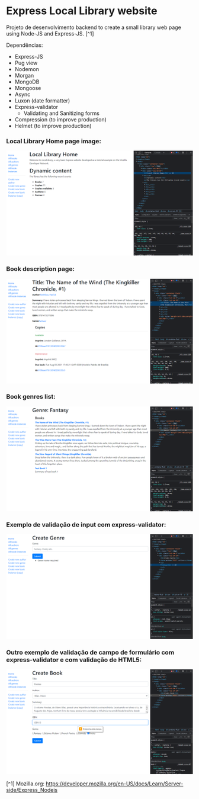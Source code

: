 # Express Local Library website


Projeto de desenvolvimento backend to create a small library web page using Node-JS and Express-JS. [^1]



Dependências:

- Express-JS
- Pug view
- Nodemon
- Morgan
- MongoDB
- Mongoose
- Async
- Luxon (date formatter)
- Express-validator 
	- Validating and Sanitizing forms
- Compression (to improve production)
- Helmet (to improve production)	



### Local Library Home page image:
![](./public/images/local_library-homepage-image.png)


### Book description page:
![](./public/images/book-page-image.png)



### Book genres list:
![imagem final do projeto com a animação de espera pelos resultados da API](./public/images/book_genre-page-image.png)


### Exemplo de validação de input com express-validator:
![](./public/images/exemplo-da-validação-de-input-com-express-validator.png)


### Outro exemplo de validação de campo de formulário com express-validator e com validação de HTML5:
![](./public/images/exemplo-da-validação-de-input-com-express-validator-2.png)


[^1] Mozilla.org: https://developer.mozilla.org/en-US/docs/Learn/Server-side/Express_Nodejs

